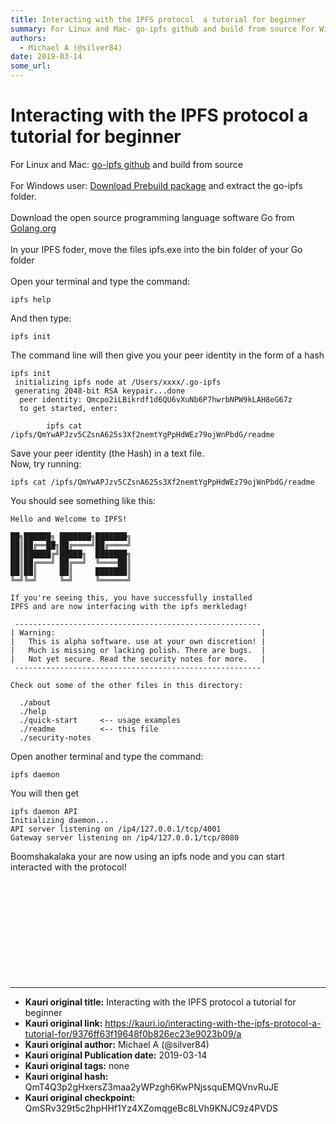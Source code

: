 ```yaml
---
title: Interacting with the IPFS protocol  a tutorial for beginner 
summary: For Linux and Mac- go-ipfs github and build from source For Windows user- Download Prebuild package and extract the go-ipfs folder. Download the open source programming language software Go from Golang.org In your IPFS foder, move the files ipfs.exe into the bin folder of your Go folder Open your terminal and type the command-ipfs help And then type-ipfs init The command line will then give you your peer identity in the form of a hashipfs init initializing ipfs node at /Users/xxxx/.go-ipfs gener
authors:
  - Michael A (@silver84)
date: 2019-03-14
some_url: 
---
```


# Interacting with the IPFS protocol  a tutorial for beginner 


For Linux and Mac: <a href="https://github.com/ipfs/go-ipfs#build-from-source" target="blank7">go-ipfs github</a> and build from source<br><br>
        For Windows user:  <a href="https://dist.ipfs.io/#go-ipfs" title="Download Prebuild package" target="blank9">Download Prebuild package</a>  and extract the go-ipfs folder.<br>
         <br>
Download the open source programming language software Go from <a href="https://golang.org/dl/" title="Golang.org" target="blank8">Golang.org</a><br><br>
In your IPFS foder, move the files ipfs.exe into the bin folder of your Go folder<br><br>
Open your terminal and type the command: 

```
ipfs help
```

 And then type: 
```
ipfs init
```
 The command line will then give you your peer identity in the form of a hash
```
ipfs init
 initializing ipfs node at /Users/xxxx/.go-ipfs
 generating 2048-bit RSA keypair...done
  peer identity: Qmcpo2iLBikrdf1d6QU6vXuNb6P7hwrbNPW9kLAH8eG67z
  to get started, enter:

        ipfs cat /ipfs/QmYwAPJzv5CZsnA625s3Xf2nemtYgPpHdWEz79ojWnPbdG/readme
```
Save your peer identity (the Hash) in a text file.<br>
Now, try running: 
```
ipfs cat /ipfs/QmYwAPJzv5CZsnA625s3Xf2nemtYgPpHdWEz79ojWnPbdG/readme
```
You should see something like this:
```
Hello and Welcome to IPFS!

██╗██████╗ ███████╗███████╗
██║██╔══██╗██╔════╝██╔════╝
██║██████╔╝█████╗  ███████╗
██║██╔═══╝ ██╔══╝  ╚════██║
██║██║     ██║     ███████║
╚═╝╚═╝     ╚═╝     ╚══════╝

If you're seeing this, you have successfully installed
IPFS and are now interfacing with the ipfs merkledag!

 -------------------------------------------------------
| Warning:                                              |
|   This is alpha software. use at your own discretion! |
|   Much is missing or lacking polish. There are bugs.  |
|   Not yet secure. Read the security notes for more.   |
 -------------------------------------------------------

Check out some of the other files in this directory:

  ./about
  ./help
  ./quick-start     <-- usage examples
  ./readme          <-- this file
  ./security-notes
```
Open another terminal and type the command: 
```
ipfs daemon
```
 You will then get
``` 
ipfs daemon API
Initializing daemon...
API server listening on /ip4/127.0.0.1/tcp/4001
Gateway server listening on /ip4/127.0.0.1/tcp/8080
```
Boomshakalaka your are now using an ipfs node and you can start interacted with the protocol!<br><br><br><br><br><br><br><br><br><br><br>
    

   




---

- **Kauri original title:** Interacting with the IPFS protocol  a tutorial for beginner 
- **Kauri original link:** https://kauri.io/interacting-with-the-ipfs-protocol-a-tutorial-for/9376ff63f19648f0b826ec23e9023b09/a
- **Kauri original author:** Michael A (@silver84)
- **Kauri original Publication date:** 2019-03-14
- **Kauri original tags:** none
- **Kauri original hash:** QmT4Q3p2gHxersZ3maa2yWPzgh6KwPNjssquEMQVnvRuJE
- **Kauri original checkpoint:** QmSRv329t5c2hpHHf1Yz4XZomqgeBc8LVh9KNJC9z4PVDS



